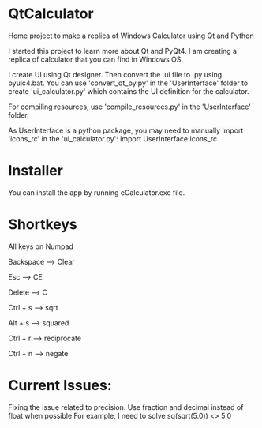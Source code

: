 # QtCalculator
Home project to make a replica of Windows Calculator using Qt and Python

I started this project to learn more about Qt and PyQt4. 
I am creating a replica of calculator that you can find in Windows OS. 

I create UI using Qt designer. Then convert the .ui file to .py using pyuic4.bat. You can use 'convert_qt_py.py' in the 'UserInterface' folder to create 'ui_calculator.py' which contains the UI definition for the calculator. 

For compiling resources, use 'compile_resources.py' in the 'UserInterface' folder.

As UserInterface is a python package, you may need to manually import 'icons_rc' in the 'ui_calculator.py': import UserInterface.icons_rc

# Installer
You can install the app by running eCalculator.exe file. 

# Shortkeys
All keys on Numpad

Backspace --> Clear

Esc --> CE

Delete --> C

Ctrl + s --> sqrt

Alt + s --> squared

Ctrl + r --> reciprocate

Ctrl + n --> negate



# Current Issues:
Fixing the issue related to precision. Use fraction and decimal instead of float when possible
For example, I need to solve sq(sqrt(5.0)) <> 5.0



